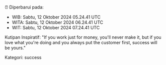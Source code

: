 ⏰ Diperbarui pada:
- WIB: Sabtu, 12 Oktober 2024 05.24.41 UTC
- WITA: Sabtu, 12 Oktober 2024 06.24.41 UTC
- WIT: Sabtu, 12 Oktober 2024 07.24.41 UTC

Kutipan Inspiratif:
"If you work just for money, you'll never make it, but if you love what you're doing and you always put the customer first, success will be yours."


Kategori: success

